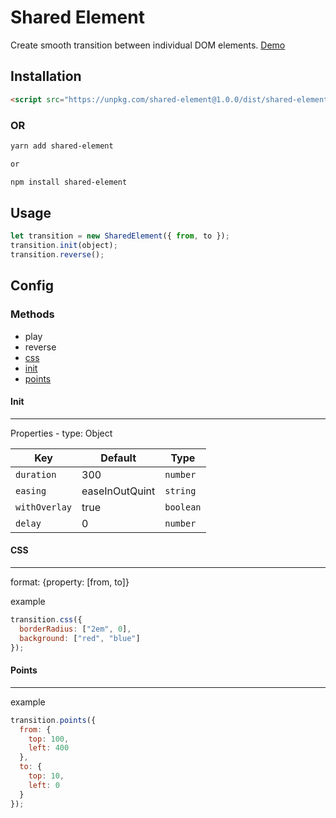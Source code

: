# Shared Element

Create smooth transition between individual DOM elements.
[Demo](https://joshuaamaju.github.io/shared-element/index.html)

## Installation

```html
<script src="https://unpkg.com/shared-element@1.0.0/dist/shared-element.umd.js"></script>
```

### OR

```bash
yarn add shared-element

or

npm install shared-element
```

## Usage

```javascript
let transition = new SharedElement({ from, to });
transition.init(object);
transition.reverse();
```

## Config

### Methods

- play
- reverse
- [css](#css)
- [init](#init)
- [points](#points)

#### Init

---

Properties - type: Object

| Key           | Default        | Type      |
| ------------- | -------------- | --------- |
| `duration`    | 300            | `number`  |
| `easing`      | easeInOutQuint | `string`  |
| `withOverlay` | true           | `boolean` |
| `delay`       | 0              | `number`  |

#### CSS

---

format: {property: [from, to]}

example

```javascript
transition.css({
  borderRadius: ["2em", 0],
  background: ["red", "blue"]
});
```

#### Points

---

example

```javascript
transition.points({
  from: {
    top: 100,
    left: 400
  },
  to: {
    top: 10,
    left: 0
  }
});
```
